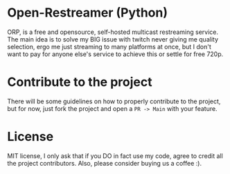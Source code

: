 # Open-Restreamer (Python)

ORP, is a free and opensource, self-hosted multicast restreaming service. The main idea is to solve my BIG issue with twitch never giving me quality selection, ergo me just streaming to many platforms at once, but I don't want to pay for anyone else's service to achieve this or settle for free 720p.

# Contribute to the project

There will be some guidelines on how to properly contribute to the project, but for now, just fork the project and open a `PR -> Main` with your feature.

# License
MIT license, I only ask that if you DO in fact use my code, agree to credit all the project contributors. Also, please consider buying us a coffee :).
